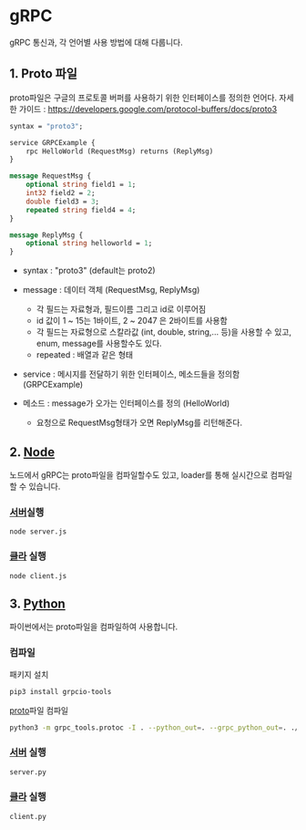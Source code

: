 # gRPC
gRPC 통신과, 각 언어별 사용 방법에 대해 다룹니다.

## 1. Proto 파일
proto파일은 구글의 프로토콜 버퍼를 사용하기 위한 인터페이스를 정의한 언어다.
자세한 가이드 : https://developers.google.com/protocol-buffers/docs/proto3
```proto
syntax = "proto3";

service GRPCExample {
    rpc HelloWorld (RequestMsg) returns (ReplyMsg)
}

message RequestMsg {
    optional string field1 = 1;
    int32 field2 = 2;
    double field3 = 3;
    repeated string field4 = 4;
}

message ReplyMsg {
    optional string helloworld = 1;
}
```


* syntax : "proto3" (default는 proto2)
* message : 데이터 객체 (RequestMsg, ReplyMsg)
    * 각 필드는 자료형과, 필드이름 그리고 id로 이루어짐
    * id 값이 1 ~ 15는 1바이트, 2 ~ 2047 은 2바이트를 사용함
    * 각 필드는 자료형으로 스칼라값 (int, double, string,... 등)을 사용할 수 있고, enum, message를 사용할수도 있다.
    * repeated : 배열과 같은 형태

* service : 메시지를 전달하기 위한 인터페이스, 메소드들을 정의함 (GRPCExample)
* 메소드 : message가 오가는 인터페이스를 정의 (HelloWorld)
    * 요청으로 RequestMsg형태가 오면 ReplyMsg를 리턴해준다.

## 2. [Node](/gRPC/Node/)
노드에서 gRPC는 proto파일을 컴파일할수도 있고, loader를 통해 실시간으로 컴파일할 수 있습니다.

### [서버](/gRPC/Node/server.js)실행
```node
node server.js
```
### [클라](/gRPC/Node/client.js) 실행
```node
node client.js
```

## 3. [Python](/gRPC/Python/)
파이썬에서는 proto파일을 컴파일하여 사용합니다.

### 컴파일
패키지 설치
```bash
pip3 install grpcio-tools
```
[proto](/gRPC/Python/hello.proto)파일 컴파일
```bash
python3 -m grpc_tools.protoc -I . --python_out=. --grpc_python_out=. ./hello.proto
```
### [서버](/gRPC/Python/server.py) 실행
```bash
server.py
```

### [클라](/gRPC/Python/client.py) 실행
```bash
client.py
```